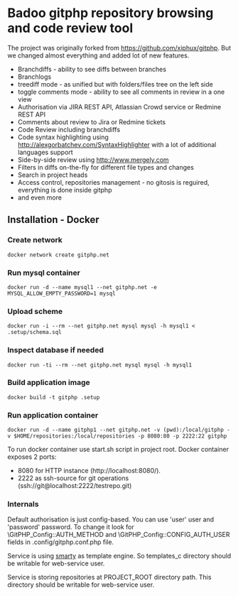 # Badoo gitphp repository browsing and code review tool

The project was originally forked from https://github.com/xiphux/gitphp. 
But we changed almost everything and added lot of new features.

* Branchdiffs - ability to see diffs between branches
* Branchlogs
* treediff mode - as unified but with folders/files tree on the left side
* toggle comments mode - ability to see all comments in review in a one view
* Authorisation via JIRA REST API, Atlassian Crowd service or Redmine REST API
* Comments about review to Jira or Redmine tickets
* Code Review including branchdiffs
* Code syntax highlighting using http://alexgorbatchev.com/SyntaxHighlighter with a lot of additional languages support
* Side-by-side review using http://www.mergely.com
* Filters in diffs on-the-fly for different file types and changes
* Search in project heads
* Access control, repositories management - no gitosis is reguired, everything is done inside gitphp
* and even more

## Installation - Docker
### Create network
    docker network create gitphp.net

### Run mysql container
    docker run -d --name mysql1 --net gitphp.net -e MYSQL_ALLOW_EMPTY_PASSWORD=1 mysql

### Upload scheme
    docker run -i --rm --net gitphp.net mysql mysql -h mysql1 < .setup/schema.sql                                   

### Inspect database if needed
    docker run -ti --rm --net gitphp.net mysql mysql -h mysql1

### Build application image
    docker build -t gitphp .setup

### Run application container
    docker run -d --name gitphp1 --net gitphp.net -v (pwd):/local/gitphp -v $HOME/repositories:/local/repositories -p 8080:80 -p 2222:22 gitphp

To run docker container use start.sh script in project root.
Docker container exposes 2 ports:
 * 8080 for HTTP instance (http://localhost:8080/).
 * 2222 as ssh-source for git operations (ssh://git@localhost:2222/testrepo.git)

### Internals

Default authorisation is just config-based. You can use 'user' user and 'password' password. To change it look for \GitPHP_Config::AUTH_METHOD and \GitPHP_Config::CONFIG_AUTH_USER fields in .config/gitphp.conf.php file.

Service is using [smarty](http://www.smarty.net) as template engine. So templates_c directory should be writable for web-service user.

Service is storing repositories at PROJECT_ROOT directory path. This directory should be writable for web-service user.

